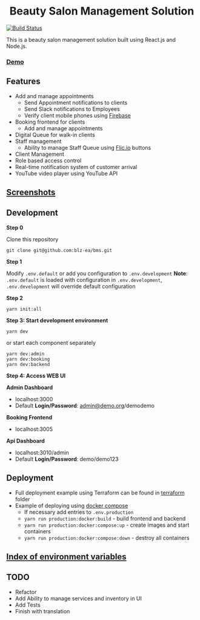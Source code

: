 <h1 align=center>Beauty Salon Management Solution</h1>

[![Build Status](https://drone.bs.devset.app/api/badges/blz-ea/bms/status.svg)](https://drone.bs.devset.app/blz-ea/bms)

This is a beauty salon management solution built using React.js and Node.js.

### [Demo](https://admin.bms.devset.app/) ###

## Features ##

- Add and manage appointments
  - Send Appointment notifications to clients
  - Send Slack notifications to Employees
  - Verify client mobile phones using [Firebase](https://firebase.google.com/docs/auth/android/phone-auth)
- Booking frontend for clients
  - Add and manage appointments
- Digital Queue for walk-in clients
- Staff management
  - Ability to manage Staff Queue using [Flic.io](https://flic.io) buttons
- Client Management
- Role based access control
- Real-time notification system of customer arrival
- YouTube video player using YouTube API

## [Screenshots](https://devset.app/project-bms-media-redirect) ##

## Development ##

**Step 0**

Clone this repository
```
git clone git@github.com:blz-ea/bms.git
```

**Step 1**

Modify `.env.default` or add you configuration to `.env.development`
**Note**: `.env.default` is loaded with configuration in `.env.development`, `.env.development` will override default configuration

**Step 2**

```cli
yarn init:all
```

**Step 3: Start development environment**

```cli
yarn dev
```

or start each component separately

```cli
yarn dev:admin
yarn dev:booking
yarn dev:backend
```

**Step 4: Access WEB UI**

**Admin Dashboard**

- localhost:3000
- Default **Login/Password**: admin@demo.org/demodemo

**Booking Frontend**

- localhost:3005

**Api Dashboard**

- localhost:3010/admin
- Default **Login/Password**: demo/demo123

## Deployment ##

- Full deployment example using Terraform can be found in [terraform](./terraform) folder
- Example of deploying using [docker compose](./docker-compose.yml)
  - If necessary add entries to `.env.production`
  - `yarn run production:docker:build` - build frontend and backend
  - `yarn run production:docker:compose:up` - create images and start containers
  - `yarn run production:docker:compose:down` - destroy all containers

## [Index of environment variables](./.env.default) ##

## TODO ##

- Refactor
- Add Ability to manage services and inventory in UI
- Add Tests
- Finish with translation
